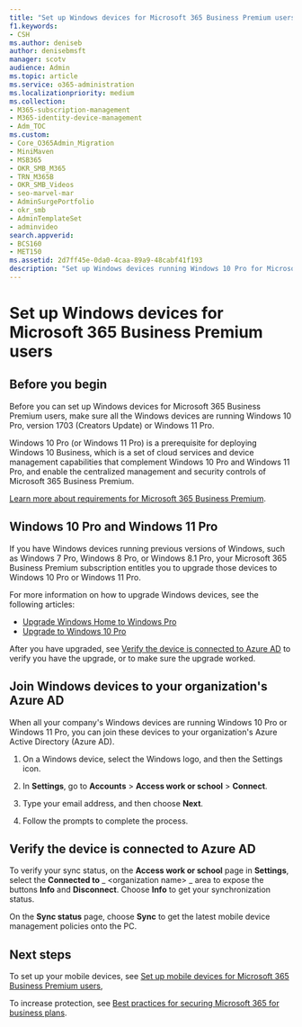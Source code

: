 ```yaml
---
title: "Set up Windows devices for Microsoft 365 Business Premium users"
f1.keywords:
- CSH
ms.author: deniseb
author: denisebmsft
manager: scotv
audience: Admin
ms.topic: article
ms.service: o365-administration
ms.localizationpriority: medium
ms.collection: 
- M365-subscription-management
- M365-identity-device-management 
- Adm_TOC
ms.custom:
- Core_O365Admin_Migration
- MiniMaven
- MSB365
- OKR_SMB_M365
- TRN_M365B
- OKR_SMB_Videos
- seo-marvel-mar
- AdminSurgePortfolio
- okr_smb
- AdminTemplateSet
- adminvideo
search.appverid:
- BCS160
- MET150
ms.assetid: 2d7ff45e-0da0-4caa-89a9-48cabf41f193
description: "Set up Windows devices running Windows 10 Pro for Microsoft 365 Business Premium users, enabling centralized management and security controls."
---
```


# Set up Windows devices for Microsoft 365 Business Premium users

## Before you begin

Before you can set up Windows devices for Microsoft 365 Business Premium users, make sure all the Windows devices are running Windows 10 Pro, version 1703 (Creators Update) or Windows 11 Pro. 

Windows 10 Pro (or Windows 11 Pro) is a prerequisite for deploying Windows 10 Business, which is a set of cloud services and device management capabilities that complement Windows 10 Pro and Windows 11 Pro, and enable the centralized management and security controls of Microsoft 365 Business Premium.

[Learn more about requirements for Microsoft 365 Business Premium](https://www.microsoft.com/microsoft-365/business/microsoft-365-business-premium?activetab=pivot:techspecstab).

## Windows 10 Pro and Windows 11 Pro

If you have Windows devices running previous versions of Windows, such as Windows 7 Pro, Windows 8 Pro, or Windows 8.1 Pro, your Microsoft 365 Business Premium subscription entitles you to upgrade those devices to Windows 10 Pro or Windows 11 Pro.
  
For more information on how to upgrade Windows devices, see the following articles:

- [Upgrade Windows Home to Windows Pro](https://support.microsoft.com/windows/upgrade-windows-home-to-windows-pro-ef34d520-e73f-3198-c525-d1a218cc2818)
- [Upgrade to Windows 10 Pro](https://support.microsoft.com/windows/upgrade-to-windows-10-pro-71ecc746-0f81-a4c0-bd4b-0db8559e0796)
  
After you have upgraded, see [Verify the device is connected to Azure AD](#verify-the-device-is-connected-to-azure-ad) to verify you have the upgrade, or to make sure the upgrade worked.

## Join Windows devices to your organization's Azure AD

When all your company's Windows devices are running Windows 10 Pro or Windows 11 Pro, you can join these devices to your organization's Azure Active Directory (Azure AD). 

1. On a Windows device, select the Windows logo, and then the Settings icon.
  
2. In **Settings**, go to **Accounts** > **Access work or school** \> **Connect**.
  
3. Type your email address, and then choose **Next**.

4. Follow the prompts to complete the process.

## Verify the device is connected to Azure AD

To verify your sync status, on the **Access work or school** page in **Settings**, select the **Connected to** _ \<organization name\> _ area to expose the buttons **Info** and **Disconnect**. Choose **Info** to get your synchronization status. 
  
On the **Sync status** page, choose **Sync** to get the latest mobile device management policies onto the PC.  
  
## Next steps

To set up your mobile devices, see [Set up mobile devices for Microsoft 365 Business Premium users](set-up-mobile-devices.md), 

To increase protection, see [Best practices for securing Microsoft 365 for business plans](../security-and-compliance/secure-your-business-data.md).
  

